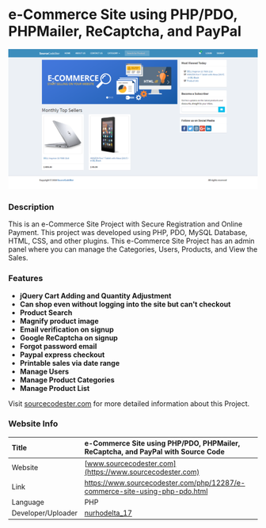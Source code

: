 

# e-Commerce Site using PHP/PDO, PHPMailer, ReCaptcha, and PayPal

<div align="center" ><img src="ecomm_banner.png" /></div>

### Description

This is an e-Commerce Site Project with Secure Registration and Online Payment. This project was developed using PHP, PDO, MySQL Database, HTML, CSS, and other plugins. This e-Commerce Site Project has an admin panel where you can manage the Categories, Users, Products, and View the Sales.

### Features

<ul>
  <li><strong>jQuery Cart Adding and Quantity Adjustment</strong></li>
  <li><strong>Can shop even without logging into the site but can't checkout</strong></li>
  <li><strong>Product Search</strong></li>
  <li><strong>Magnify product image</strong></li>
  <li><strong>Email verification on signup</strong></li>
  <li><strong>Google ReCaptcha on signup</strong></li>
  <li><strong>Forgot password email</strong></li>
  <li><strong>Paypal express checkout</strong></li>
  <li><strong>Printable sales via date range</strong></li>
  <li><strong>Manage Users</strong></li>
  <li><strong>Manage Product Categories</strong></li>
  <li><strong>Manage Product List</strong></li>
</ul>

Visit [sourcecodester.com](https://www.sourcecodester.com/php/12287/e-commerce-site-using-php-pdo.html) for more detailed information about this Project.

### Website Info

| Title | e-Commerce Site using PHP/PDO, PHPMailer, ReCaptcha, and PayPal with Source Code |
|:---|:---|
| Website | [www.sourcecodester.com](https://www.sourcecodester.com) |
| Link | https://www.sourcecodester.com/php/12287/e-commerce-site-using-php-pdo.html |
| Language | PHP |
| Developer/Uploader | [nurhodelta_17](https://www.sourcecodester.com/users/nurhodelta2017) |

